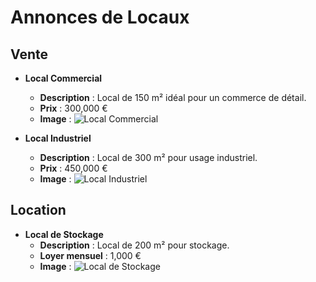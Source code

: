 # Annonces de Locaux

## Vente

- **Local Commercial**
  - **Description** : Local de 150 m² idéal pour un commerce de détail.
  - **Prix** : 300,000 €
  - **Image** :
    ![Local Commercial](/assets/local_commercial.jpg)

- **Local Industriel**
  - **Description** : Local de 300 m² pour usage industriel.
  - **Prix** : 450,000 €
  - **Image** :
    ![Local Industriel](/assets/local_industriel.jpg)

## Location

- **Local de Stockage**
  - **Description** : Local de 200 m² pour stockage.
  - **Loyer mensuel** : 1,000 €
  - **Image** :
    ![Local de Stockage](/assets/local_stockage.jpg)

